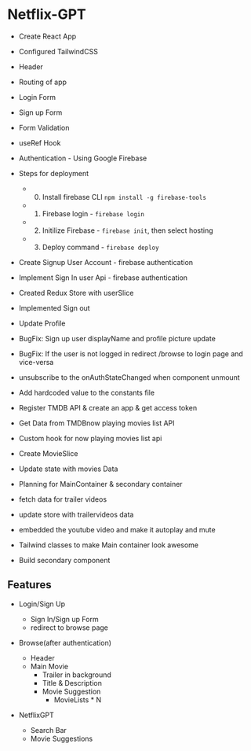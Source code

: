 # Netflix-GPT

- Create React App
- Configured TailwindCSS
- Header
- Routing of app
- Login Form
- Sign up Form
- Form Validation
- useRef Hook
- Authentication - Using Google Firebase
- Steps for deployment

  - 0. Install firebase CLI `npm install -g firebase-tools`
  - 1. Firebase login - `firebase login`
  - 2. Initilize Firebase - `firebase init`, then select
       hosting
  - 3. Deploy command - `firebase deploy`

- Create Signup User Account - firebase authentication
- Implement Sign In user Api - firebase authentication
- Created Redux Store with userSlice
- Implemented Sign out
- Update Profile
- BugFix: Sign up user displayName and profile picture update
- BugFix: If the user is not logged in redirect /browse to login page and vice-versa
- unsubscribe to the onAuthStateChanged when component unmount
- Add hardcoded value to the constants file
- Register TMDB API & create an app & get access token
- Get Data from TMDBnow playing movies list API
- Custom hook for now playing movies list api
- Create MovieSlice
- Update state with movies Data
- Planning for MainContainer & secondary container
- fetch data for trailer videos
- update store with trailervideos data
- embedded the youtube video and make it autoplay and mute
- Tailwind classes to make Main container look awesome
- Build secondary component

## Features

- Login/Sign Up

  - Sign In/Sign up Form
  - redirect to browse page

- Browse(after authentication)

  - Header
  - Main Movie
    - Trailer in background
    - Title & Description
    - Movie Suggestion
      - MovieLists \* N

- NetflixGPT
  - Search Bar
  - Movie Suggestions
